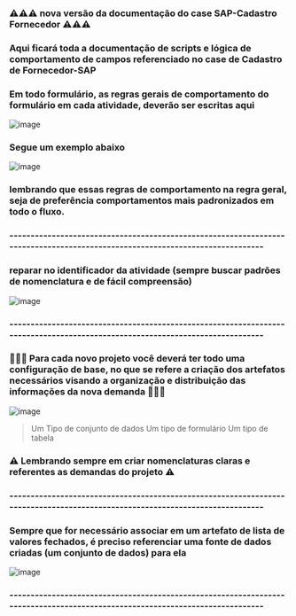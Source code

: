 ### ⚠️⚠️⚠️ nova versão da documentação do case SAP-Cadastro Fornecedor ⚠️⚠️⚠️


### Aqui ficará toda a documentação de scripts e lógica de comportamento de campos referenciado no case de Cadastro de Fornecedor-SAP


### Em todo formulário, as regras gerais de comportamento do formulário em cada atividade, deverão ser escritas aqui
![image](https://user-images.githubusercontent.com/95197081/181535273-07f335b0-938b-4c05-bf13-178d215d616a.png)

### Segue um exemplo abaixo
![image](https://user-images.githubusercontent.com/95197081/181546971-18a08c70-f13b-4f7f-ab75-3ccc1d1b2051.png)
### lembrando que essas regras de comportamento na regra geral, seja de preferência comportamentos mais padronizados em todo o fluxo.

### -----------------------------------------------------------------------------------------------------------------------------
### reparar no identificador da atividade (sempre buscar padrões de nomenclatura e de fácil compreensão)
![image](https://user-images.githubusercontent.com/95197081/181574594-5ab109a5-6c1d-4519-9ddf-61a84ff151f4.png)

### -----------------------------------------------------------------------------------------------------------------------------

### 📁📁📁 Para cada novo projeto você deverá ter todo uma configuração de base, no que se refere a criação dos artefatos necessários visando a organização e distribuição das informações da nova demanda 📁📁📁
![image](https://user-images.githubusercontent.com/95197081/182140648-31ad2963-93ec-4e5f-963b-ec687630e03a.png) 

> Um Tipo de conjunto de dados
> Um tipo de formulário
> Um tipo de tabela

### ⚠️ Lembrando sempre em criar nomenclaturas claras e referentes as demandas do projeto ⚠️

### -----------------------------------------------------------------------------------------------------------------------------

### Sempre que for necessário associar em um artefato de lista de valores fechados, é preciso referenciar uma fonte de dados criadas (um conjunto de dados) para ela
![image](https://user-images.githubusercontent.com/95197081/182149539-af1e4fee-b902-4ca8-9444-f7cf4a09856b.png)

### -----------------------------------------------------------------------------------------------------------------------------
